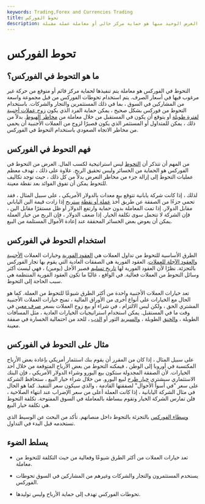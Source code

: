 ```yaml
---
keywords: Trading,Forex and Currencies Trading
title: تحوط الفوركس
description: التحوط في الفوركس هو تجارة العملات الأجنبية التي يكون الغرض الوحيد منها هو حماية مركز حالي أو معاملة عملة مقبلة.
---
```


# تحوط الفوركس
## ما هو التحوط في الفوركس؟

التحوط في الفوركس هو معاملة يتم تنفيذها لحماية مركز قائم أو متوقع من حركة غير مرغوب فيها في أسعار الصرف. يتم استخدام تحوطات الفوركس من قبل مجموعة واسعة من المشاركين في السوق ، بما في ذلك المستثمرين والتجار والشركات. باستخدام التحوط من فوركس بشكل صحيح ، يمكن حماية الفرد الذي يكون [زوج عملات أجنبية لفترة طويلة](/currencypair) أو يتوقع أن يكون في المستقبل من خلال معاملة من [مخاطر الهبوط](/downsiderisk). بدلاً من ذلك ، يمكن للمتداول أو المستثمر الذي يكون قصيرًا لزوج من العملات الأجنبية أن يحمي من مخاطر الاتجاه الصعودي باستخدام التحوط في الفوركس.

## فهم التحوط في الفوركس

من المهم أن تتذكر أن [التحوط](/hedge) ليس استراتيجية لكسب المال. الغرض من التحوط في الفوركس هو الحماية من الخسائر وليس تحقيق الربح. علاوة على ذلك ، تهدف معظم عمليات التحوط إلى إزالة جزء من مخاطر التعرض بدلاً من كل ذلك ، حيث توجد تكاليف للتحوط يمكن أن تفوق الفوائد بعد نقطة معينة.

لذلك ، إذا كانت شركة يابانية تتوقع بيع معدات بالدولار الأمريكي ، على سبيل المثال ، فقد تحمي جزءًا من الصفقة عن طريق أخذ [عملة أو نقطة](/currencyoption) [ستربح](/currencyoption) إذا زادت قيمة الين الياباني مقابل الدولار. إذا تمت المعاملة بدون حماية وارتفع الدولار أو ظل مستقرًا مقابل الين ، فإن الشركة لا تتحمل سوى تكلفة الخيار. إذا ضعف الدولار ، فإن الربح من خيار العملة يمكن أن يعوض بعض الخسائر المحققة عند إعادة الأموال المستلمة من البيع.

## استخدام التحوط في الفوركس

الطرق الأساسية للتحوط من تداول العملات هي [العقود الفورية](/spottrade) وخيارات العملات [الأجنبية والعقود الآجلة للعملات](/currencyfuture). العقود الفورية هي الصفقات العادية التي يقوم بها تجار الفوركس بالتجزئة. نظرًا لأن العقود الفورية لها [تاريخ تسليم](/deliverydate) قصير الأجل (يومين) ، فهي ليست أكثر وسائل التحوط من العملات فعالية. في الواقع ، غالبًا ما تكون العقود الفورية المنتظمة هي سبب الحاجة إلى التحوط.

تعد خيارات العملات الأجنبية واحدة من أكثر الطرق شيوعًا للتحوط من العملة. كما هو الحال مع الخيارات على أنواع أخرى من الأوراق المالية ، تمنح خيارات العملات الأجنبية المشتري الحق ، ولكن ليس الالتزام ، في شراء أو بيع زوج العملات بسعر [صرف معين](/exchangerate) في وقت ما في المستقبل. يمكن استخدام استراتيجيات الخيارات العادية ، مثل المسافات الطويلة ، [والخنق](/strangle) الطويلة ، [والسبريد](/straddle) الثور أو [الدب](/bearspread) ، للحد من احتمالية الخسارة في صفقة معينة.

## مثال على التحوط في الفوركس

على سبيل المثال ، إذا كان من المقرر أن يقوم بنك استثمار أمريكي بإعادة بعض الأرباح المكتسبة في أوروبا إلى الوطن ، فيمكنه التحوط من بعض الأرباح المتوقعة من خلال أحد الخيارات. لأن الصفقة المجدولة ستكون بيع اليورو وشراء الدولار الأمريكي ، فإن البنك الاستثماري سيشتري [خيار طرح](/putoption) لبيع اليورو. من خلال شراء خيار البيع ، ستحافظ الشركة على سعر "في أسوأ الأحوال" لصفقتها القادمة ، والذي سيكون سعر التنفيذ. كما هو الحال في مثال الشركة اليابانية ، إذا كانت العملة أعلى من سعر الإضراب عند انتهاء الصلاحية ، فلن تمارس الشركة الخيار وتقوم ببساطة بالمعاملة في السوق المفتوحة. تكلفة التحوط هي تكلفة خيار البيع.

[وسطاء الفوركس](/currency-trading-forex-brokers) بالتجزئة بالتحوط داخل منصاتهم. تأكد من البحث عن الوسيط الذي تستخدمه قبل البدء في التداول.

## يسلط الضوء

- تعد خيارات العملات من أكثر الطرق شيوعًا وفعالية من حيث التكلفة للتحوط من معاملة.

- يستخدم المستثمرون والتجار والشركات وغيرهم من المشاركين في السوق تحوطات الفوركس.

- تحوطات الفوركس تهدف إلى حماية الأرباح وليس توليدها.

